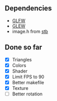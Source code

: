 Dependencies
------------

- [GLFW](https://www.glfw.org/)
- [GLEW](https://glew.sourceforge.net/)
- image.h from [stb](https://github.com/nothings/stb)

Done so far
-----------

- [x] Triangles
- [x] Colors
- [x] Shader
- [x] Limit FPS to 90
- [x] Better makefile
- [x] Texture
- [ ] Better rotation
